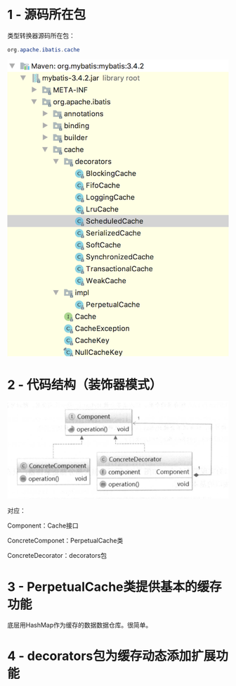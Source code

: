 ​	



# 1 - 源码所在包

类型转换器源码所在包：
```java
org.apache.ibatis.cache
```

![](https://raw.githubusercontent.com/ligengwasd/blog/master/MyBatis%E6%BA%90%E7%A0%81%E8%A7%A3%E8%AF%BB/images/5.29.14.png)



# 2 - 代码结构（装饰器模式）

![](https://raw.githubusercontent.com/ligengwasd/blog/master/MyBatis%E6%BA%90%E7%A0%81%E8%A7%A3%E8%AF%BB/images/11.28.15.png)

对应：

Component：Cache接口

ConcreteComponet：PerpetualCache类

ConcreteDecorator：decorators包

# 3 - PerpetualCache类提供基本的缓存功能

底层用HashMap作为缓存的数据数据仓库。很简单。

# 4 - decorators包为缓存动态添加扩展功能









